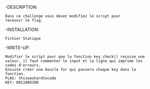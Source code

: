 -DESCRIPTION:

    Dans ce challenge vous devez modifiez le script pour
    recevoir le flag.


-INSTALLATION:

    Fichier Statique


-WRITE-UP:

    Modifier le script pour que la fonction key_check() reçoive une
    valeur, il faut commenter le input et la ligne qui imprime les 
    codes d'erreurs.
    Ensuite créer une boucle for qui passera chaque key dans la
    fonction.
    FLAG: thiswashardtocode
    KEY: 0011000100
